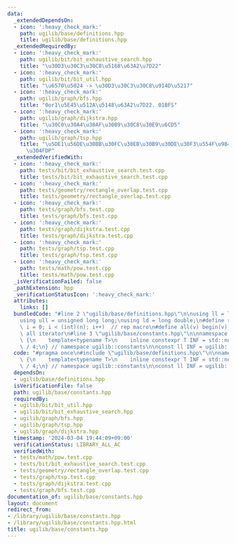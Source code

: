 ```yaml
---
data:
  _extendedDependsOn:
  - icon: ':heavy_check_mark:'
    path: ugilib/base/definitions.hpp
    title: ugilib/base/definitions.hpp
  _extendedRequiredBy:
  - icon: ':heavy_check_mark:'
    path: ugilib/bit/bit_exhaustive_search.hpp
    title: "\u30D3\u30C3\u30C8\u5168\u63A2\u7D22"
  - icon: ':heavy_check_mark:'
    path: ugilib/bit/bit_util.hpp
    title: "\u6570\u5024 -> \u30D3\u30C3\u30C8\u914D\u5217"
  - icon: ':heavy_check_mark:'
    path: ugilib/graph/bfs.hpp
    title: "0or1\u5E45\u512A\u5148\u63A2\u7D22. 01BFS"
  - icon: ':heavy_check_mark:'
    path: ugilib/graph/dijkstra.hpp
    title: "\u30C0\u30A4\u30AF\u30B9\u30C8\u30E9\u6CD5"
  - icon: ':heavy_check_mark:'
    path: ugilib/graph/tsp.hpp
    title: "\u5DE1\u56DE\u30BB\u30FC\u30EB\u30B9\u30DE\u30F3\u554F\u984C\u3092\u89E3\
      \u304FDP"
  _extendedVerifiedWith:
  - icon: ':heavy_check_mark:'
    path: tests/bit/bit_exhaustive_search.test.cpp
    title: tests/bit/bit_exhaustive_search.test.cpp
  - icon: ':heavy_check_mark:'
    path: tests/geometry/rectangle_overlap.test.cpp
    title: tests/geometry/rectangle_overlap.test.cpp
  - icon: ':heavy_check_mark:'
    path: tests/graph/bfs.test.cpp
    title: tests/graph/bfs.test.cpp
  - icon: ':heavy_check_mark:'
    path: tests/graph/dijkstra.test.cpp
    title: tests/graph/dijkstra.test.cpp
  - icon: ':heavy_check_mark:'
    path: tests/graph/tsp.test.cpp
    title: tests/graph/tsp.test.cpp
  - icon: ':heavy_check_mark:'
    path: tests/math/pow.test.cpp
    title: tests/math/pow.test.cpp
  _isVerificationFailed: false
  _pathExtension: hpp
  _verificationStatusIcon: ':heavy_check_mark:'
  attributes:
    links: []
  bundledCode: "#line 2 \"ugilib/base/definitions.hpp\"\n\nusing ll = long long;\n\
    using ull = unsigned long long;\nusing ld = long double;\n#define rep(i, n) for(int\
    \ i = 0; i < (int)(n); i++)  // rep macro\n#define all(v) begin(v), end(v)  //\
    \ all iterator\n#line 3 \"ugilib/base/constants.hpp\"\n\nnamespace ugilib::constants\
    \ {\n    template<typename T>\n    inline constexpr T INF = std::numeric_limits<T>::max()\
    \ / 4;\n} // namespace ugilib::constants\n\nconst ll INF = ugilib::constants::INF<ll>;\n"
  code: "#pragma once\n#include \"ugilib/base/definitions.hpp\"\n\nnamespace ugilib::constants\
    \ {\n    template<typename T>\n    inline constexpr T INF = std::numeric_limits<T>::max()\
    \ / 4;\n} // namespace ugilib::constants\n\nconst ll INF = ugilib::constants::INF<ll>;\n"
  dependsOn:
  - ugilib/base/definitions.hpp
  isVerificationFile: false
  path: ugilib/base/constants.hpp
  requiredBy:
  - ugilib/bit/bit_util.hpp
  - ugilib/bit/bit_exhaustive_search.hpp
  - ugilib/graph/bfs.hpp
  - ugilib/graph/tsp.hpp
  - ugilib/graph/dijkstra.hpp
  timestamp: '2024-03-04 19:44:09+09:00'
  verificationStatus: LIBRARY_ALL_AC
  verifiedWith:
  - tests/math/pow.test.cpp
  - tests/bit/bit_exhaustive_search.test.cpp
  - tests/geometry/rectangle_overlap.test.cpp
  - tests/graph/tsp.test.cpp
  - tests/graph/dijkstra.test.cpp
  - tests/graph/bfs.test.cpp
documentation_of: ugilib/base/constants.hpp
layout: document
redirect_from:
- /library/ugilib/base/constants.hpp
- /library/ugilib/base/constants.hpp.html
title: ugilib/base/constants.hpp
---
```


